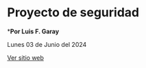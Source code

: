 # Proyecto de seguridad

***Por Luis F. Garay**

Lunes 03 de Junio del 2024


<a href="https://luisgarayp.github.io/Mi_pagina_de_seguridad/"
target="_blank">Ver sitio web</a>